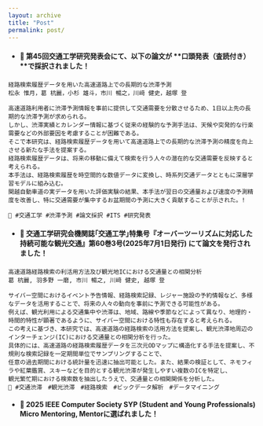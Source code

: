 ```yaml
---
layout: archive
title: "Post"
permalink: post/
---
```


* #### 📢 第45回交通工学研究発表会にて、以下の論文が **口頭発表（査読付き）**で採択されました！

```
経路検索履歴データを用いた高速道路上での長期的な渋滞予測
松永 惟月，葛 杭麗，小杉 雄斗，市川 暢之，川﨑 健史，越塚 登

高速道路利用者に渋滞予測情報を事前に提供して交通需要を分散させるため、1日以上先の長期的な渋滞予測が求められる。
しかし、渋滞実績とカレンダー情報に基づく従来の経験的な予測手法は、天候や突発的な行楽需要などの外部要因を考慮することが困難である。
そこで本研究は、経路検索履歴データを用いて高速道路上での長期的な渋滞予測の精度を向上させる新たな手法を提案する。
経路検索履歴データは、将来の移動に備えて検索を行う人々の潜在的な交通需要を反映すると考えられる。
本手法は、経路検索履歴を時空間的な数値データに変換し、時系列交通データとともに深層学習モデルに組み込む。
関越自動車道の実データを用いた評価実験の結果、本手法が翌日の交通量および速度の予測精度を改善し、特に交通需要が集中するお盆期間の予測に大きく貢献することが示された。!

🔗 #交通工学 #渋滞予測 #論文採択 #ITS #研究発表
```

* #### 📢 交通工学研究会機関誌｢交通工学｣特集号『オーバーツーリズムに対応した持続可能な観光交通』第60巻3号(2025年7月1日発行) にて論文を発行されました！

```
高速道路経路検索の利活用方法及び観光地ICにおける交通量との相関分析
葛 杭麗, 羽多野 一磨, 市川 暢之, 川﨑 健史, 越塚 登

サイバー空間におけるイベント予告情報、経路検索記録、レジャー施設の予約情報など、多様なデータを活用することで、将来の人々の動向を事前に予測できる可能性がある。
例えば、観光利用による交通集中や渋滞は、地域、路線や季節などによって異なり、地理的・時間的特性が顕著であるように、サイバー空間における特性も存在すると考えられる。
この考えに基づき、本研究では、高速道路の経路検索の活用方法を提案し、観光渋滞地周辺のインターチェンジ(IC)における交通量との相関分析を行った。
具体的には、高速道路の経路検索履歴データを三次元ODマップに構造化する手法を提案し、不規則な検索記録を一定期間単位でサンプリングすることで、
任意の過去期間における統計量を迅速に抽出可能とした。また、結果の検証として、ネモフィラや紅葉鑑賞、スキーなどを目的とする観光渋滞が発生しやすい複数のICを特定し、
観光繁忙期における検索数を抽出したうえで、交通量との相関関係を分析した。
🔗 #交通渋滞　#観光渋滞　#経路検索　#ビックデータ解析　#データマイニング
```

* #### 📢	2025 IEEE Computer Society SYP (Student and Young Professionals) Micro Mentoring, Mentorに選ばれました！


<!--

---
### 📝 Ignorance Can Be Forgiven, But Arrogance Cannot Be Tolerated
> No one knows everything, and that's okay.
**The key is to stay humble, keep learning, and never let arrogance block your path to wisdom.**  

---

### 🧘‍♂️ 

| 日本語  | 英語訳 | 説明 / Description |
|--------|--------|--------------------|
| 不盗 | Non-stealing | Do not desire what belongs to others. |
| 不貪 | Non-possessiveness | Letting go of greed, attachments, and materialism. |
| 知足 | Contentment | Being content with what you have and who you are. |
| 内省 | Introspection | Self-study and introspection through the study |
| 鍛錬 | Self-discipline | Developing inner strength through disciplined practice. |

!-->

